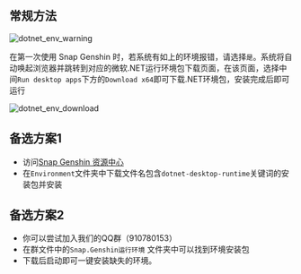 
## 常规方法

![dotnet_env_warning](https://img.snapgenshin.com/imgs/2022/02/60aa32b82a4ca769.png)

在第一次使用 Snap Genshin 时，若系统有如上的环境报错，请选择`是`。系统将自动唤起浏览器并跳转到对应的微软.NET运行环境包下载页面，在该页面，选择中间`Run desktop apps`下方的`Download x64`即可下载.NET环境包，安装完成后即可运行

![dotnet_env_download](https://img.snapgenshin.com/imgs/2022/02/32616921ce555e17.png)

## 备选方案1

- 访问[Snap Genshin 资源中心](https://resource.snapgenshin.com/Environment/)
- 在`Environment`文件夹中下载文件名包含`dotnet-desktop-runtime`关键词的安装包并安装

## 备选方案2

- 你可以尝试加入我们的QQ群（910780153）
- 在群文件中的`Snap.Genshin运行环境` 文件夹中可以找到环境安装包
- 下载后启动即可一键安装缺失的环境。  